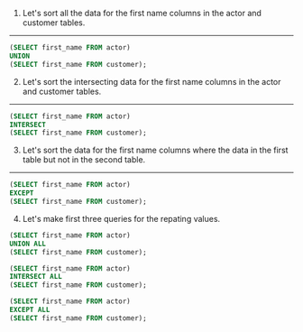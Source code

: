 1. Let's sort all the data for the first name columns in the actor and customer tables.

---

```sql
(SELECT first_name FROM actor)
UNION
(SELECT first_name FROM customer);
```

2. Let's sort the intersecting data for the first name columns in the actor and customer tables.

---

```sql
(SELECT first_name FROM actor)
INTERSECT
(SELECT first_name FROM customer);
```

3. Let's sort the data for the first name columns where the data in the first table but not in the second table.

---

```sql
(SELECT first_name FROM actor)
EXCEPT
(SELECT first_name FROM customer);
```

4. Let's make first three queries for the repating values.

```sql
(SELECT first_name FROM actor)
UNION ALL
(SELECT first_name FROM customer);
```

```sql
(SELECT first_name FROM actor)
INTERSECT ALL
(SELECT first_name FROM customer);
```

```sql
(SELECT first_name FROM actor)
EXCEPT ALL
(SELECT first_name FROM customer);
```
